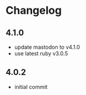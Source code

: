 # Changelog

## 4.1.0

* update mastodon to v4.1.0
* use latest ruby v3.0.5

## 4.0.2

* initial commit